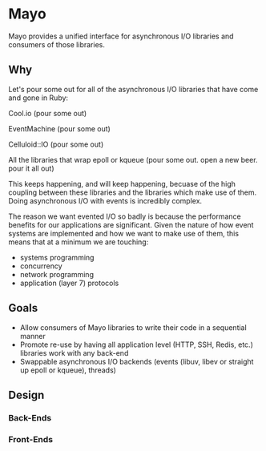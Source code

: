 # Mayo

Mayo provides a unified interface for asynchronous I/O libraries and consumers
of those libraries.

## Why

Let's pour some out for all of the asynchronous I/O libraries that have come and gone in Ruby:

Cool.io (pour some out)

EventMachine (pour some out)

Celluloid::IO (pour some out)

All the libraries that wrap epoll or kqueue (pour some out. open a new beer. pour it all out)

This keeps happening, and will keep happening, becuase of the high coupling
between these libraries and the libraries which make use of them. Doing
asynchronous I/O with events is incredibly complex.

The reason we want evented I/O so badly is because the performance benefits for
our applications are significant. Given the nature of how event systems are
implemented and how we want to make use of them, this means that at a minimum
we are touching:

- systems programming
- concurrency
- network programming
- application (layer 7) protocols

## Goals

- Allow consumers of Mayo libraries to write their code in a sequential manner
- Promote re-use by having all application level (HTTP, SSH, Redis, etc.)
  libraries work with any back-end
- Swappable asynchronous I/O backends (events (libuv, libev or straight up epoll or kqueue), threads)

## Design

### Back-Ends

### Front-Ends
